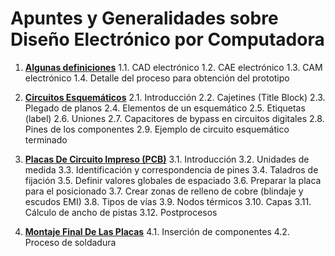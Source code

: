 # Apuntes y Generalidades sobre Diseño Electrónico por Computadora

1. [**Algunas definiciones**](./pages/1_definiciones.md)
1.1. CAD electrónico
1.2. CAE electrónico
1.3. CAM electrónico
1.4. Detalle del proceso para obtención del prototipo

2. [**Circuitos Esquemáticos**](./2_esquematicos.md)
2.1. Introducción
2.2. Cajetines (Title Block)
2.3. Plegado de planos
2.4. Elementos de un esquemático
2.5. Etiquetas (label)
2.6. Uniones
2.7. Capacitores de bypass en circuitos digitales
2.8. Pines de los componentes
2.9. Ejemplo de circuito esquemático terminado

3. [**Placas De Circuito Impreso (PCB)**](3_pcb.md)
3.1. Introducción
3.2. Unidades de medida
3.3. Identificación y correspondencia de pines
3.4. Taladros de fijación
3.5. Definir valores globales de espaciado
3.6. Preparar la placa para el posicionado
3.7. Crear zonas de relleno de cobre (blindaje y escudos EMI)
3.8. Tipos de vías
3.9. Nodos térmicos
3.10. Capas
3.11. Cálculo de ancho de pistas
3.12. Postprocesos

4. [**Montaje Final De Las Placas**](4_montaje.md)
4.1. Inserción de componentes
4.2. Proceso de soldadura
